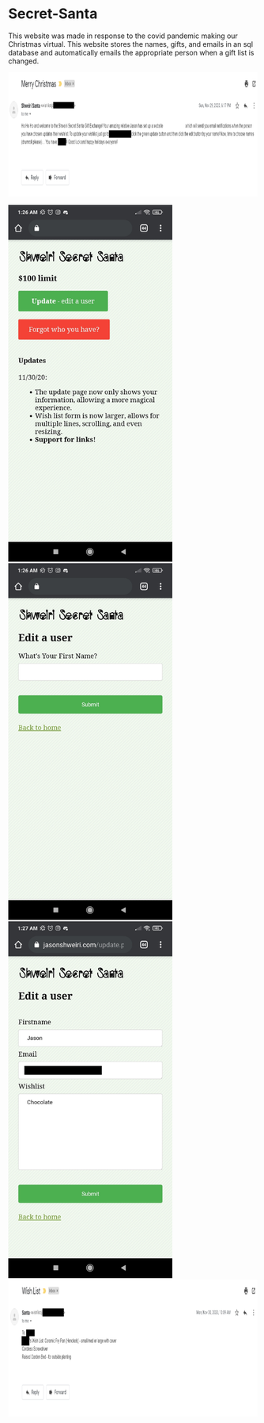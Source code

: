 # Secret-Santa

This website was made in response to the covid pandemic making our Christmas virtual. This website stores the names, gifts, and emails in an sql database and automatically emails the appropriate person when a gift list is changed.

<img src="resources/Screenshot 2021-10-14 165548.png" alt="" height="251"/>
<br>
<p float="left">
<img src="resources/Screenshot_2020-11-30-01-26-36-542_com.android.chrome.jpg" alt="" height="720"/>
<img src="resources/Screenshot_2020-11-30-01-26-41-927_com.android.chrome.jpg" alt="" height="720"/>
<img src="resources/Screenshot_2020-11-30-01-27-54-372_com.android.chrome.jpg" alt="" height="720"/>
<br>
<img src="resources/Screenshot 2021-10-14 165430.png" alt="" height="277"/>
</p>
